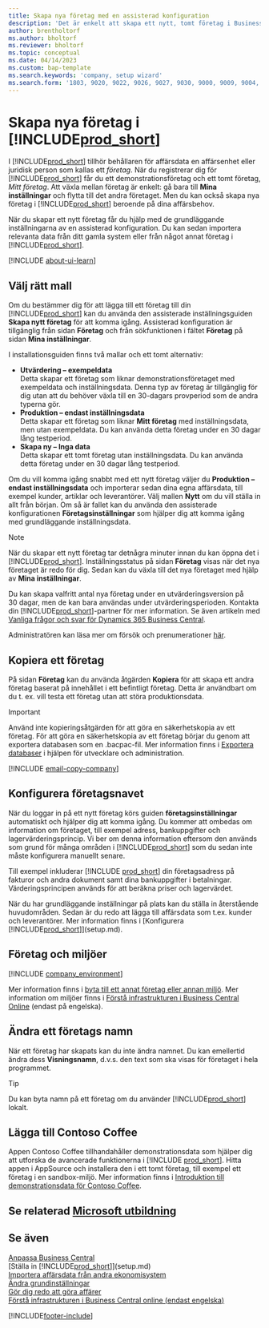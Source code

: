 ```yaml
---
title: Skapa nya företag med en assisterad konfiguration
description: 'Det är enkelt att skapa ett nytt, tomt företag i Business Central. En assisterad konfiguration hjälper dig genom stegen och du kan importera dina affärsdata.'
author: brentholtorf
ms.author: bholtorf
ms.reviewer: bholtorf
ms.topic: conceptual
ms.date: 04/14/2023
ms.custom: bap-template
ms.search.keywords: 'company, setup wizard'
ms.search.form: '1803, 9020, 9022, 9026, 9027, 9030, 9000, 9009, 9004, 9005, 9024, 9006, 9007, 9010, 9016, 9017'
---
```

# Skapa nya företag i [!INCLUDE[prod_short](includes/prod_short.md)]

I [!INCLUDE[prod_short](includes/prod_short.md)] tillhör behållaren för affärsdata en affärsenhet eller juridisk person som kallas ett *företag*. När du registrerar dig för [!INCLUDE[prod_short](includes/prod_short.md)] får du ett demonstrationsföretag och ett tomt företag, *Mitt företag*. Att växla mellan företag är enkelt: gå bara till **Mina inställningar** och flytta till det andra företaget. Men du kan också skapa nya företag i [!INCLUDE[prod_short](includes/prod_short.md)] beroende på dina affärsbehov.  

När du skapar ett nytt företag får du hjälp med de grundläggande inställningarna av en assisterad konfiguration. Du kan sedan importera relevanta data från ditt gamla system eller från något annat företag i [!INCLUDE[prod_short](includes/prod_short.md)].  

[!INCLUDE [about-ui-learn](includes/about-ui-learn.md)]

## Välj rätt mall

Om du bestämmer dig för att lägga till ett företag till din [!INCLUDE[prod_short](includes/prod_short.md)] kan du använda den assisterade inställningsguiden **Skapa nytt företag** för att komma igång. Assisterad konfiguration är tillgänglig från sidan **Företag** och från sökfunktionen i fältet **Företag** på sidan **Mina inställningar**.  

I installationsguiden finns två mallar och ett tomt alternativ:

- **Utvärdering – exempeldata**  
    Detta skapar ett företag som liknar demonstrationsföretaget med exempeldata och inställningsdata. Denna typ av företag är tillgänglig för dig utan att du behöver växla till en 30-dagars provperiod som de andra typerna gör.  
- **Produktion – endast inställningsdata**  
    Detta skapar ett företag som liknar **Mitt företag** med inställningsdata, men utan exempeldata. Du kan använda detta företag under en 30 dagar lång testperiod.  
- **Skapa ny – Inga data**  
    Detta skapar ett tomt företag utan inställningsdata. Du kan använda detta företag under en 30 dagar lång testperiod.  

Om du vill komma igång snabbt med ett nytt företag väljer du **Produktion – endast inställningsdata** och importerar sedan dina egna affärsdata, till exempel kunder, artiklar och leverantörer. Välj mallen **Nytt** om du vill ställa in allt från början. Om så är fallet kan du använda den assisterade konfigurationen **Företagsinställningar** som hjälper dig att komma igång med grundläggande inställningsdata.  

> [!NOTE]  
> När du skapar ett nytt företag tar detnågra minuter innan du kan öppna det i [!INCLUDE[prod_short](includes/prod_short.md)]. Inställningsstatus på sidan **Företag** visas när det nya företaget är redo för dig. Sedan kan du växla till det nya företaget med hjälp av **Mina inställningar**.  

Du kan skapa valfritt antal nya företag under en utvärderingsversion på 30 dagar, men de kan bara användas under utvärderingsperioden. Kontakta din [!INCLUDE[prod_short](includes/prod_short.md)]-partner för mer information. Se även artikeln med [Vanliga frågor och svar för Dynamics 365 Business Central](trial-faq.md).  

Administratören kan läsa mer om försök och prenumerationer [här](/dynamics365/business-central/dev-itpro/administration/trials-subscriptions).  

## Kopiera ett företag

På sidan **Företag** kan du använda åtgärden **Kopiera** för att skapa ett andra företag baserat på innehållet i ett befintligt företag. Detta är användbart om du t. ex. vill testa ett företag utan att störa produktionsdata.

> [!Important]
> Använd inte kopieringsåtgärden för att göra en säkerhetskopia av ett företag. För att göra en säkerhetskopia av ett företag börjar du genom att exportera databasen som en .bacpac-fil. Mer information finns i [Exportera databaser](/dynamics365/business-central/dev-itpro/administration/tenant-admin-center-database-export) i hjälpen för utvecklare och administration.

[!INCLUDE [email-copy-company](includes/email-copy-company.md)]

## Konfigurera företagsnavet

När du loggar in på ett nytt företag körs guiden **företagsinställningar** automatiskt och hjälper dig att komma igång. Du kommer att ombedas om information om företaget, till exempel adress, bankuppgifter och lagervärderingsprincip. Vi ber om denna information eftersom den används som grund för många områden i [!INCLUDE[prod_short](includes/prod_short.md)] som du sedan inte måste konfigurera manuellt senare.  

Till exempel inkluderar [!INCLUDE [prod_short](includes/prod_short.md)] din företagsadress på fakturor och andra dokument samt dina bankuppgifter i betalningar. Värderingsprincipen används för att beräkna priser och lagervärdet.  

När du har grundläggande inställningar på plats kan du ställa in återstående huvudområden. Sedan är du redo att lägga till affärsdata som t.ex. kunder och leverantörer. Mer information finns i [Konfigurera [!INCLUDE[prod_short](includes/prod_short.md)]](setup.md).  

## Företag och miljöer

[!INCLUDE [company_environment](includes/company_environment.md)]

Mer information finns i [byta till ett annat företag eller annan miljö](ui-organization-switch.md). Mer information om miljöer finns i [Förstå infrastrukturen i Business Central Online](/dynamics365/business-central/dev-itpro/administration/tenant-environment-topology) (endast på engelska).  

## Ändra ett företags namn

När ett företag har skapats kan du inte ändra namnet. Du kan emellertid ändra dess **Visningsnamn**, d.v.s. den text som ska visas för företaget i hela programmet.  

> [!TIP]
> Du kan byta namn på ett företag om du använder [!INCLUDE[prod_short](includes/prod_short.md)] lokalt.

## Lägga till Contoso Coffee

Appen Contoso Coffee tillhandahåller demonstrationsdata som hjälper dig att utforska de avancerade funktionerna i [!INCLUDE [prod_short](includes/prod_short.md)]. Hitta appen i AppSource och installera den i ett tomt företag, till exempel ett företag i en sandbox-miljö. Mer information finns i [Introduktion till demonstrationsdata för Contoso Coffee](contoso-coffee/contoso-coffee-intro.md).  

## Se relaterad [Microsoft utbildning](/training/modules/create-new-companies-dynamics-365-business-central/)

## Se även

[Anpassa Business Central](ui-customizing-overview.md)  
[Ställa in [!INCLUDE[prod_short](includes/prod_short.md)]](setup.md)  
[Importera affärsdata från andra ekonomisystem](across-import-data-configuration-packages.md)  
[Ändra grundinställningar](ui-change-basic-settings.md)  
[Gör dig redo att göra affärer](ui-get-ready-business.md)  
[Förstå infrastrukturen i Business Central online (endast engelska)](/dynamics365/business-central/dev-itpro/administration/tenant-environment-topology)  


[!INCLUDE[footer-include](includes/footer-banner.md)]

